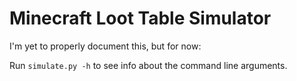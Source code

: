# Minecraft Loot Table Simulator

I'm yet to properly document this, but for now:

Run `simulate.py -h` to see info about the command line arguments.
